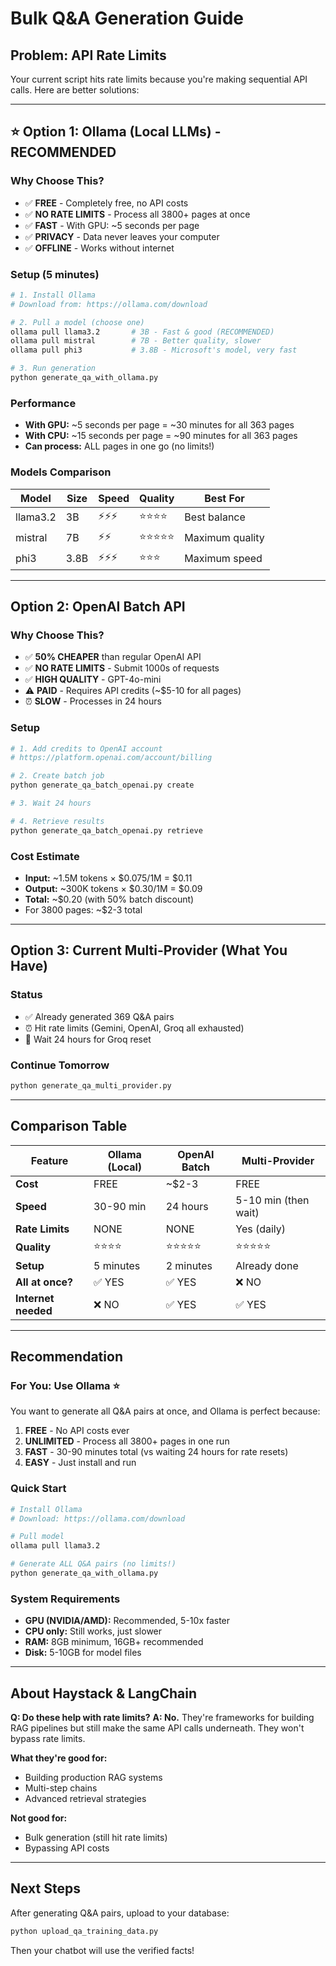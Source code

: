 # Bulk Q&A Generation Guide

## Problem: API Rate Limits

Your current script hits rate limits because you're making sequential API calls. Here are better solutions:

---

## ⭐ Option 1: Ollama (Local LLMs) - **RECOMMENDED**

### Why Choose This?
- ✅ **FREE** - Completely free, no API costs
- ✅ **NO RATE LIMITS** - Process all 3800+ pages at once
- ✅ **FAST** - With GPU: ~5 seconds per page
- ✅ **PRIVACY** - Data never leaves your computer
- ✅ **OFFLINE** - Works without internet

### Setup (5 minutes)

```bash
# 1. Install Ollama
# Download from: https://ollama.com/download

# 2. Pull a model (choose one)
ollama pull llama3.2       # 3B - Fast & good (RECOMMENDED)
ollama pull mistral        # 7B - Better quality, slower
ollama pull phi3           # 3.8B - Microsoft's model, very fast

# 3. Run generation
python generate_qa_with_ollama.py
```

### Performance
- **With GPU:** ~5 seconds per page = ~30 minutes for all 363 pages
- **With CPU:** ~15 seconds per page = ~90 minutes for all 363 pages
- **Can process:** ALL pages in one go (no limits!)

### Models Comparison
| Model | Size | Speed | Quality | Best For |
|-------|------|-------|---------|----------|
| llama3.2 | 3B | ⚡⚡⚡ | ⭐⭐⭐⭐ | Best balance |
| mistral | 7B | ⚡⚡ | ⭐⭐⭐⭐⭐ | Maximum quality |
| phi3 | 3.8B | ⚡⚡⚡ | ⭐⭐⭐ | Maximum speed |

---

## Option 2: OpenAI Batch API

### Why Choose This?
- ✅ **50% CHEAPER** than regular OpenAI API
- ✅ **NO RATE LIMITS** - Submit 1000s of requests
- ✅ **HIGH QUALITY** - GPT-4o-mini
- ⚠️ **PAID** - Requires API credits (~$5-10 for all pages)
- ⏰ **SLOW** - Processes in 24 hours

### Setup

```bash
# 1. Add credits to OpenAI account
# https://platform.openai.com/account/billing

# 2. Create batch job
python generate_qa_batch_openai.py create

# 3. Wait 24 hours

# 4. Retrieve results
python generate_qa_batch_openai.py retrieve
```

### Cost Estimate
- **Input:** ~1.5M tokens × $0.075/1M = $0.11
- **Output:** ~300K tokens × $0.30/1M = $0.09
- **Total:** ~$0.20 (with 50% batch discount)
- For 3800 pages: ~$2-3 total

---

## Option 3: Current Multi-Provider (What You Have)

### Status
- ✅ Already generated 369 Q&A pairs
- ⏰ Hit rate limits (Gemini, OpenAI, Groq all exhausted)
- 🔄 Wait 24 hours for Groq reset

### Continue Tomorrow
```bash
python generate_qa_multi_provider.py
```

---

## Comparison Table

| Feature | Ollama (Local) | OpenAI Batch | Multi-Provider |
|---------|----------------|--------------|----------------|
| **Cost** | FREE | ~$2-3 | FREE |
| **Speed** | 30-90 min | 24 hours | 5-10 min (then wait) |
| **Rate Limits** | NONE | NONE | Yes (daily) |
| **Quality** | ⭐⭐⭐⭐ | ⭐⭐⭐⭐⭐ | ⭐⭐⭐⭐⭐ |
| **Setup** | 5 minutes | 2 minutes | Already done |
| **All at once?** | ✅ YES | ✅ YES | ❌ NO |
| **Internet needed** | ❌ NO | ✅ YES | ✅ YES |

---

## Recommendation

### For You: **Use Ollama** ⭐

You want to generate all Q&A pairs at once, and Ollama is perfect because:

1. **FREE** - No API costs ever
2. **UNLIMITED** - Process all 3800+ pages in one run
3. **FAST** - 30-90 minutes total (vs waiting 24 hours for rate resets)
4. **EASY** - Just install and run

### Quick Start

```bash
# Install Ollama
# Download: https://ollama.com/download

# Pull model
ollama pull llama3.2

# Generate ALL Q&A pairs (no limits!)
python generate_qa_with_ollama.py
```

### System Requirements
- **GPU (NVIDIA/AMD):** Recommended, 5-10x faster
- **CPU only:** Still works, just slower
- **RAM:** 8GB minimum, 16GB+ recommended
- **Disk:** 5-10GB for model files

---

## About Haystack & LangChain

**Q: Do these help with rate limits?**
**A: No.** They're frameworks for building RAG pipelines but still make the same API calls underneath. They won't bypass rate limits.

**What they're good for:**
- Building production RAG systems
- Multi-step chains
- Advanced retrieval strategies

**Not good for:**
- Bulk generation (still hit rate limits)
- Bypassing API costs

---

## Next Steps

After generating Q&A pairs, upload to your database:

```bash
python upload_qa_training_data.py
```

Then your chatbot will use the verified facts!
